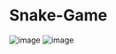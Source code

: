 # Snake-Game
![image](https://user-images.githubusercontent.com/93211904/161550327-e0bfc2d8-4e03-4ea2-80d4-42fc647438dd.png)
![image](https://user-images.githubusercontent.com/93211904/161550524-68df7fa1-a55d-4629-95af-74ff4d9eecbc.png)
